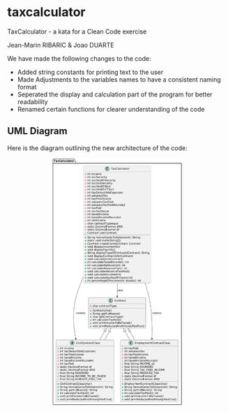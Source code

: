 # taxcalculator
TaxCalculator - a kata for a Clean Code exercise

Jean-Marin RIBARIC & Joao DUARTE

We have made the following changes to the code:

- Added string constants for printing text to the user
- Made Adjustments to the variables names to have a consistent naming format
- Seperated the display and calculation part of the program for better readability
- Renamed certain functions for clearer understanding of the code

## UML Diagram

Here is the diagram outlining the new architecture of the code:
<p align="center">
  <img src="uml.png" alt="UML diagram of the changed taxCalculator code"  width="300"/>
</p>

